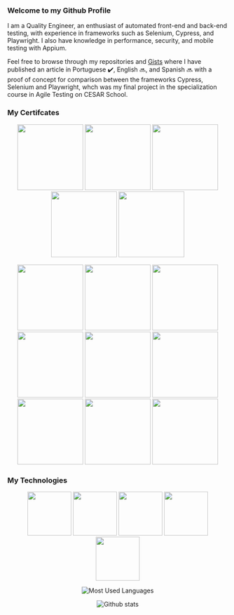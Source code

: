 ### Welcome to my Github Profile

I am a Quality Engineer, an enthusiast of automated front-end and back-end testing, with experience in frameworks such as Selenium, Cypress, and Playwright. I also have knowledge in performance, security, and mobile testing with Appium.

Feel free to browse through my repositories and [Gists](https://gist.github.com/AndradeTC86) where I have published an article in Portuguese :heavy_check_mark:, English :soon:, and Spanish :soon: with a proof of concept for comparison between the frameworks Cypress, Selenium and Playwright, whch was my final project in the specialization course in Agile Testing on CESAR School.

### My Certifcates
<p align="center">
  <img src="https://bstqb.online/img/selos/s-ctal-tm2.png" width="150" height="150">
  <img src="https://bstqb.online/img/selos/s-ctal-ta.png" width="150" height="150">
  <img src="https://bstqb.online/img/selos/s-ctal-tta.png" width="150" height="150">
  <img src="https://bstqb.online/img/selos/s-ctal-tae.png" width="150" height="150">
  <img src="https://bstqb.online/img/selos/s-ctal-att.png" width="150" height="150">
</p>
<p align="center">
  <img src="https://bstqb.online/img/selos/s-ctfl.png" width="150" height="150">
  <img src="https://bstqb.online/img/selos/s-ctfl-at.png" width="150" height="150">
  <img src="https://bstqb.online/img/selos/s-ct-act.png" width="150" height="150">
  <img src="https://bstqb.online/img/selos/s-ct-ai.png" width="150" height="150">
  <img src="https://bstqb.online/img/selos/s-ct-mat.png" width="150" height="150">
  <img src="https://bstqb.online/img/selos/s-ct-mbt.png" width="150" height="150">
  <img src="https://bstqb.online/img/selos/s-ct-pt.png" width="150" height="150">
  <img src="https://bstqb.online/img/selos/s-ct-ut.png" width="150" height="150">
  <img src="https://bstqb.online/img/selos/s-ct-sec.png" width="150" height="150">
</p>

### My Technologies

<p align="center">
  <img src="https://cdn.jsdelivr.net/gh/devicons/devicon@latest/icons/cypressio/cypressio-original.svg" width="100" height="100">
  <img src="https://cdn.jsdelivr.net/gh/devicons/devicon@latest/icons/playwright/playwright-original.svg" width="100" height="100">
  <img src="https://cdn.jsdelivr.net/gh/devicons/devicon@latest/icons/selenium/selenium-original.svg"  width="100" height="100">
  <img src="https://cdn.jsdelivr.net/gh/devicons/devicon@latest/icons/javascript/javascript-original.svg" width="100" height="100">
  <img src="https://cdn.jsdelivr.net/gh/devicons/devicon@latest/icons/python/python-original.svg" width="100" height="100">
</p>
          
          
         
          
          
          
          

<p align="center">
  <img alt="Most Used Languages" src="https://github-readme-stats.vercel.app/api/top-langs/?username=AndradeTC86&layout=compact&theme=dracula"/>
</p>
<p align="center">
  <img alt="Github stats" src="https://github-readme-stats.vercel.app/api?username=AndradeTC86&count_private=true&show_icons=true&theme=dracula" />
</p>

<!--
**AndradeTC86/AndradeTC86** is a ✨ _special_ ✨ repository because its `README.md` (this file) appears on your GitHub profile.

Here are some ideas to get you started:

- 🔭 I’m currently working on ...
- 🌱 I’m currently learning ...
- 👯 I’m looking to collaborate on ...
- 🤔 I’m looking for help with ...
- 💬 Ask me about ...
- 📫 How to reach me: ...
- 😄 Pronouns: ...
- ⚡ Fun fact: ...
-->
